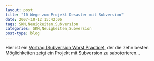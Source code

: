 ```yaml
---
layout: post
title: "10 Wege zum Projekt Desaster mit Subversion"
date: 2007-10-12 15:42:06
tags: SKM,Neuigkeiten,Subversion
categories: SKM,Neuigkeiten,Subversion
post-type: blog
---
```

Hier ist ein <a href="http://www.red-bean.com/fitz/presentations/2007-07-27-OSCON-svn-worst-practices.pdf"  title="Subversion Worst Practice">Vortrag (Subversion Worst Practice)</a>, der die zehn besten Möglichkeiten zeigt ein Projekt mit Subversion zu sabotorieren...
